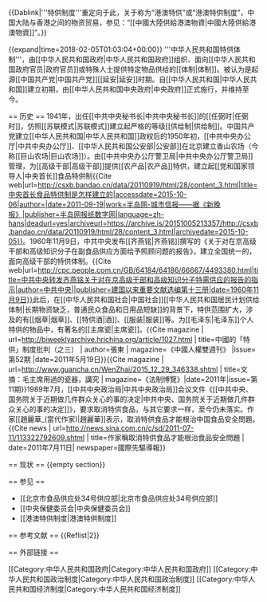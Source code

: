 {{Dablink|'''特供制度'''重定向于此，关于称为“港澳特供”或“港澳特供制度”，中国大陆与香港之间的物资贸易，参见：“[[中國大陸供給港澳物資|中國大陸供給港澳物資]]”。}}

{{expand|time=2018-02-05T01:03:04+00:00}}
'''中华人民共和国特供体制'''，由[[中华人民共和国政府|中华人民共和国政府]]组织、面向[[中华人民共和国政府官员|政府官员]]或特殊人士提供特定物品供给的[[体制|体制]]。被认为是起源[[中国共产党|中国共产党]][[延安|延安]]时期。自[[中华人民共和国|中华人民共和国]]建立初期，由[[中华人民共和国中央政府|中央政府]]正式施行，并维持至今。

== 历史 ==
1941年，出任[[中共中央秘书长|中共中央秘书长]]的[[任弼时|任弼时]]，仿照[[苏联模式|苏联模式]]建立起严格的等级[[供给制|供给制]]。中国共产党建立[[中华人民共和国|中华人民共和国]]政权后的1950年初，[[中共中央办公厅|中共中央办公厅]]、[[中华人民共和国公安部|公安部]]在北京建立香山农场（今称[[巨山农场|巨山农场]]）。由[[中共中央办公厅警卫局|中共中央办公厅警卫局]]管理，为[[高级干部|高级干部]]提供[[农产品|农产品]]特供，建立起[[党和国家领导人|中央首长]]食品特供制<ref>{{Cite web|url=http://csxb.bandao.cn/data/20110919/html/28/content_3.html|title=中央首长食品特供制是怎样建立的|accessdate=2015-10-06|author=|date=2011-09-19|work=半岛网-城市信报——据《新晚报》|publisher=半岛网报纸数字网|language=zh-hans|deadurl=yes|archiveurl=https://archive.is/20151005213357/http://csxb.bandao.cn/data/20110919/html/28/content_3.html|archivedate=2015-10-05}}</ref>。1960年11月9日，中共中央发布[[齐燕铭|齐燕铭]]撰写的《关于对在京高级干部和高级知识分子在副食品供应方面给予照顾问题的报告》，建立全国统一的，面向高级干部的特供体制。<ref>{{Cite web|url=http://cpc.people.com.cn/GB/64184/64186/66667/4493380.html|title=中共中央转发齐燕铭关于对在京高级干部和高级知识分子特需供应的报告的指示|author=中共中央||publisher=建国以来重要文献选编第十三册|date=1960年11月9日}}</ref>此后，在[[中华人民共和国社会|中国社会]][[中华人民共和国居民计划供给体制|长期物资缺乏，普通民众食品和日用品短缺]]的背景下，特供范围扩大，涉及的有[[烟草|烟草]]、[[特供酒|酒]]、[[服装|服装]]等。为[[毛泽东|毛泽东]]个人特供的物品中，有著名的[[主席瓷|主席瓷]]。<ref>{{Cite magazine | url=http://biweeklyarchive.hrichina.org/article/1027.html | 
title=中國的「特供」制度批判（之三）
| author=張東 | magazine=《中國人權雙週刊》 |issue=第52期 |date=2011年5月19日}}</ref><ref>{{Cite magazine | url=http://www.guancha.cn/WenZhai/2015_12_29_346338.shtml | title=文摘：毛主席用過的瓷器，講究 | magazine=《法制博覽》|date=2011年|issue=第11期}}</ref>1989年7月，[[中共中央政治局|中共中央政治局]]会议文件《[[中共中央、国务院关于近期做几件群众关心的事的决定|中共中央、国务院关于近期做几件群众关心的事的决定]]》，要求取消特供食品，与其它要求一样，至今仍未落实。作家[[趙麗華_(當代作家)|趙麗華]]表示，取消特供食品才能根治中国食品安全問題。<ref>{{Cite news | url=http://news.sina.com.cn/c/sd/2011-07-11/113322792609.shtml | title=作家稱取消特供食品才能根治食品安全問題 | date=2011年7月11日| newspaper=國際先驅導報}}</ref>

== 现状 ==
{{empty section}}

== 参见 ==
* [[北京市食品供应处34号供应部|北京市食品供应处34号供应部]]
* [[中央保健委员会|中央保健委员会]]
* [[港澳特供制度|港澳特供制度]]

== 参考文献 ==
{{Reflist|2}}

== 外部链接 ==


[[Category:中华人民共和国政府|Category:中华人民共和国政府]]
[[Category:中华人民共和国政治制度|Category:中华人民共和国政治制度]]
[[Category:中华人民共和国经济制度|Category:中华人民共和国经济制度]]